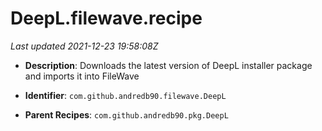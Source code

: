 # DeepL.filewave.recipe

_Last updated 2021-12-23 19:58:08Z_

- **Description**: Downloads the latest version of DeepL installer package and imports it into FileWave

- **Identifier**: `com.github.andredb90.filewave.DeepL`

- **Parent Recipes**: `com.github.andredb90.pkg.DeepL`